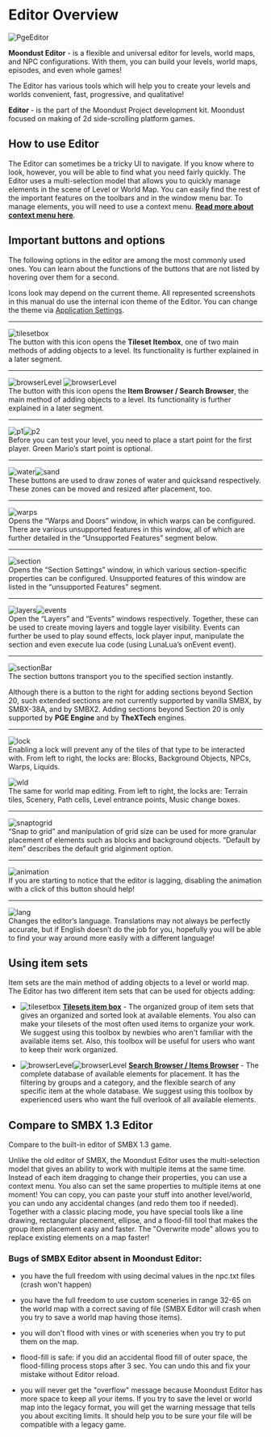 # Editor Overview

![PgeEditor](Intro/QuickStart/WhatIsPGEEditor.png)

**Moondust Editor** - is a flexible and universal editor for levels,
world maps, and NPC configurations. With them, you can build your levels,
world maps, episodes, and even whole games!

The Editor has various tools which will help you to create your levels
and worlds convenient, fast, progressive, and qualitative!

**Editor** - is the part of the Moondust Project development kit. 
Moondust focused on making of 2d side-scrolling platform games.

## How to use Editor

The Editor can sometimes be a tricky UI to navigate. If you know where to look, however, 
you will be able to find what you need fairly quickly. The Editor uses a multi-selection 
model that allows you to quickly manage elements in the scene of Level or World Map. 
You can easily find the rest of the important features on the toolbars and 
in the window menu bar. To manage elements, you will need to use a context menu. 
**[Read more about context menu here](../../Editing/ContextMenu)**.

## Important buttons and options

The following options in the editor are among the most commonly used ones.
You can learn about the functions of the buttons that are not listed by hovering over 
them for a second.

<Note type="tip">
Icons look may depend on the current theme. All represented screenshots in this manual
do use the internal icon theme of the Editor. You can change the theme via 
<a href="#/Tools/ApplicationSettings#view">Application Settings</a>.
</Note>


-----

![tilesetbox](images/icons/tileset_box.png)<br/>
The button with this icon opens the **Tileset Itembox**,
one of two main methods of adding objects to a level. Its functionality 
is further explained in a later segment.

-----

![browserLevel](images/icons/item_browser_level.png) ![browserLevel](images/icons/item_browser_world.png)<br/>
The button with this icon opens the **Item Browser / Search Browser**,
the main method of adding objects to a level. Its functionality is
further explained in a later segment.

-----

![p1](images/icons/player1_start.png)![p2](images/icons/player2_start.png)<br />
Before you can test your level, you need to place a
start point for the first player. Green Mario’s start point is
optional.

-----

![water](images/icons/draw_water.png)![sand](images/icons/draw_sand.png)<br />
These buttons are used to draw zones of water and
quicksand respectively. These zones can be moved and resized after
placement, too.

-----

![warps](images/icons/doors.png)<br />
Opens the “Warps and Doors” window, in which warps can
be configured. There are various unsupported features in this window,
all of which are further detailed in the “Unsupported Features” segment
below.

-----

![section](images/icons/section.png)<br />
Opens the “Section Settings” window, in which various
section-specific properties can be configured. Unsupported features of
this window are listed in the “unsupported Features” segment.

-----

![layers](images/icons/layers.png)![events](images/icons/events.png)<br />
Open the “Layers” and “Events” windows respectively.
Together, these can be used to create moving layers and toggle layer
visibility. Events can further be used to play sound effects, lock
player input, manipulate the section and even execute lua code (using
LunaLua’s onEvent event).

-----

![sectionBar](images/icons/sections_bar.png)<br />
The section buttons transport you to the specified
section instantly. 

<Note type="warning">
Although there is a button to the right for adding sections beyond Section 20, 
such extended sections are not currently supported by vanilla SMBX, by SMBX-38A, and by SMBX2.
Adding sections beyond Section 20 is only supported by <strong>PGE Engine</strong> and 
by <strong>TheXTech</strong> engines.
</Note>

-----

![lock](images/icons/item_lockers.png)<br />
Enabling a lock will prevent any of the tiles of that
type to be interacted with. From left to right, the locks are: Blocks,
Background Objects, NPCs, Warps, Liquids.

![wld](images/icons/item_lockers_wld.png)<br />
The same for world map editing. From left to right, the locks are: Terrain tiles,
Scenery, Path cells, Level entrance points, Music change boxes.

-----

![snaptogrid](screenshots/focus/menu-snap-to-grid.png)<br />
“Snap to grid” and manipulation of grid size can be
used for more granular placement of elements such as blocks and
background objects. “Default by item” describes the default grid
alginment option.

-----

![animation](images/icons/animation.png)<br />
If you are starting to notice that the editor is
lagging, disabling the animation with a click of this button should
help\!

-----

![lang](screenshots/focus/menu-language.png)<br />
Changes the editor’s language. Translations may not always be perfectly accurate, 
but if English doesn’t do the job for you, hopefully you will be able to 
find your way around more easily with a different language\!

## Using item sets

Item sets are the main method of adding objects to a level or world map. 
The Editor has two different item sets that can be used for objects adding:

* ![tilesetbox](images/icons/tileset_box.png) **[Tilesets item box](../../Tools/TilesetBox)** - The organized group of item sets that gives an 
organized and sorted look at available elements. You also can make your tilesets of 
the most often used items to organize your work. We suggest using this toolbox by 
newbies who aren't familiar with the available items set. Also, this toolbox will
be useful for users who want to keep their work organized.

<ImageZoom
    alt="TilesetBox"
    url="screenshots/Tools/TilesetBox2.png"
    width="200px"
    :border="true"
/><ImageZoom
    alt="TilesetBox"
    url="screenshots/Tools/TilesetBox.png"
    width="200px"
    :border="true"
/>

* ![browserLevel](images/icons/item_browser_level.png)![browserLevel](images/icons/item_browser_world.png) 
**[Search Browser / Items Browser](../../EditLevel/ItemBrowser)** - The complete database of available elements 
for placement. It has the filtering by groups and a category, and the flexible 
search of any specific item at the whole database. We suggest using this toolbox 
by experienced users who want the full overlook of all available elements.

<ImageZoom
    alt="SearchBrowser"
    url="screenshots/Tools/SearchBrowser.png"
    width="50px"
    :border="true"
/>


## Compare to SMBX 1.3 Editor

Compare to the built-in editor of SMBX 1.3 game.

Unlike the old editor of SMBX, the Moondust Editor uses the multi-selection 
model that gives an ability to work with multiple items at the same time.
Instead of each item dragging to change their properties, you can use a 
context menu. You also can set the same properties to multiple items
at one moment! You can copy, you can paste your stuff into another level/world,
you can undo any accidental changes (and redo them too if needed). Together with
a classic placing mode, you have special tools like a line drawing, rectangular
placement, ellipse, and a flood-fill tool that makes the group item placement
easy and faster. The "Overwrite mode" allows you to replace existing elements on 
a map faster!


### Bugs of SMBX Editor absent in Moondust Editor:</u>

- you have the full freedom with using decimal values in the npc.txt files
(crash won't happen)
- you have the full freedom to use custom sceneries in range 32-65 on the world
map with a correct saving of file (SMBX Editor will crash when you try to save 
a world map having those items).

- you will don't flood with vines or with sceneries when you try
to put them on the map.

- flood-fill is safe: if you did an accidental flood fill of outer space,
the flood-filling process stops after 3 sec. You can undo this and fix your
mistake without Editor reload.

- you will never get the "overflow" message because Moondust Editor has more
space to keep all your items. If you try to save the level or world map into
the legacy format, you will get the warning message that tells you about
exciting limits. It should help you to be sure your file will be compatible
with a legacy game.
